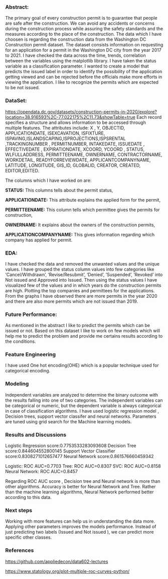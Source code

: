 ### Abstract:
The primary goal of every construction permit is to guarantee that people are safe after the construction. We can avoid any accidents or concerns during the construction process while assuring the safety standards and the measures according to the place of the construction. The data which I have choosen is regarding the construction data from the Washington DC Construction permit dataset. The dataset consists information on requesting for an application for a permit in the Washington DC city from the year 2017 to 2021. I have checked the data across the time, trends, correlation between the variables using the matplotlib library. I have taken the status variable as a classification parameter. I wanted to create a model that predicts the issued label in order to identify the possibility of the application getting viewed and can be rejected before the officials make more efforts in viewing the application. I like to recognize the permits which are expected to be not issued.

### DataSet:
https://opendata.dc.gov/datasets/construction-permits-in-2020/explore?location=38.916593%2C-77.022175%2C11.73&showTable=true
Each record specifies a structure and allows information to be accessed through multiple features. The attributes include: X , Y, OBJECTID, APPLICATIONDATE, ISEXCAVATION, ISFIXTURE, ISPAVING,ISLANDSCAPING,ISPROJECTIONS,ISPSRENTAL ,TRACKINGNUMBER , PERMITNUMBER, INTAKEDATE, ISSUEDATE , EFFECTIVEDATE , EXPIRATIONDATE, XCOORD, YCOORD , STATUS, WLFULLADDRESS, PERMITTEENAME, OWNERNAME, CONTRACTORNAME, WORKDETAIL, READYFORREVIEWDATE, APPLICANTCOMPANYNAME, LATITUDE, LONGITUDE, GIS_ID, GLOBALID, CREATOR, CREATED, EDITOR,EDITED.

The columns which I have worked on are:

**STATUS:** This columns tells about the permit status, 

**APPLICATIONDATE:** This attribute explains the applied form for the permit, 

**PERMITTEENAME:** This column tells which permittee gives the permits for construction, 

**OWNERNAME:** It explains about the owners of the construction permits, 

**APPLICATIONCOMPANYNAME:** This gives information regarding which company has applied for permit.

### EDA:
I have checked the data and removed the unwanted values and the unique values. I have grouped the status column values into few categories like ‘Cancel/Withdrawn’, ‘Revise/Resubmit’, ‘Denied’, ’Suspended’, ‘Revoked’ into Not issued and Approved into Issued. Then using the status values I have visualized few of the values and in which years do the construction permits are high. Plotting the top companies and permittees for the applications. From the graphs I have observed there are more permits in the year 2020 and there are also more permits which are not issued than 2019.

### Future Performance:
As mentioned in the abstract I like to predict the permits which can be issued or not. Based on this dataset I like to work on few models which will help me to predict the problem and provide me certains results according to the conditions.

### Feature Engineering
I have used One hot encoding(OHE) which is a popular technique used for categorical encoding.

### Modeling
Independent variables are analyzed to determine the binary outcome with the results falling into one of two categories. The independent variables can be categorical or numeric, but the dependent variable is always categorical in case of classification algorithms. I have used logistic regression model , Decision trees, support vector classifer and neural networks. Parameters are tuned using grid search for the Machine learning models. 

### Results and Discussions
Logistic Regression score:0.7753533283093608 
Decision Tree score:0.844604552800145 
Support Vector Classifier score:0.8308271012657477 
Neural Network score:0.861576660459342

Logistic: ROC AUC=0.7703
Tree: ROC AUC=0.8307
SVC: ROC AUC=0.8158
Neural Network: ROC AUC=0.8457

Regarding ROC AUC score , Decision tree and Neural network is more than other algorithms. Accuracy is better for Neural Network and Tree. Rather than the machine learning algorithms, Neural Network performed better according to this data.

### Next steps
Working with more features can help us in understanding the data more.
Applying other parameters improves the models performance.
Instead of just predicting two labels (Issued and Not issued ), we can predict more specific other classes.

### References
https://github.com/appliedecon/data602-lectures

https://www.statology.org/plot-multiple-roc-curves-python/
